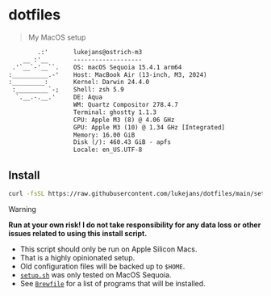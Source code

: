 # dotfiles

> My MacOS setup

```txt
        .:'       lukejans@ostrich-m3
    __ :'__       -------------------
 .'`__`-'__``.    OS: macOS Sequoia 15.4.1 arm64
:__________.-'    Host: MacBook Air (13-inch, M3, 2024)
:_________:       Kernel: Darwin 24.4.0
 :_________`-;    Shell: zsh 5.9
  `.__.-.__.'     DE: Aqua
                  WM: Quartz Compositor 278.4.7
                  Terminal: ghostty 1.1.3
                  CPU: Apple M3 (8) @ 4.06 GHz
                  GPU: Apple M3 (10) @ 1.34 GHz [Integrated]
                  Memory: 16.00 GiB
                  Disk (/): 460.43 GiB - apfs
                  Locale: en_US.UTF-8
```

## Install

```sh
curl -fsSL https://raw.githubusercontent.com/lukejans/dotfiles/main/setup.sh | bash
```

> [!WARNING]
> **Run at your own risk! I do not take responsibility for any data loss or other issues related to using this install script.**
> - This script should only be run on Apple Silicon Macs.
> - That is a highly opinionated setup.
> - Old configuration files will be backed up to `$HOME`.
> - [`setup.sh`](./setup.sh) was only tested on MacOS Sequoia.
> - See [`Brewfile`](./Brewfile) for a list of programs that will be installed.

